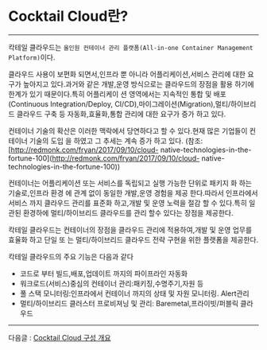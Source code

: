 # Cocktail Cloud란?

---

칵테일 클라우드는 `올인원 컨테이너 관리 플랫폼(All-in-one Container Management Platform)`이다.

클라우드 사용이 보편화 되면서,인프라 뿐 아니라 어플리케이션,서비스 관리에 대한 요구가 높아지고 있다.과거와 같은 개발,운영 방식으로는 클라우드의 장점을 활용 하기에 한계가 있기 때문이다.특히 어플리케이 션 영역에서는 지속적인 통합 및 배포\(Continuous Integration/Deploy, CI/CD\),마이그레이션\(Migration\),멀티/하이브리드 클라우드 구축 등 자동화,효율화,통합 관리에 대한 요구가 증가 하고 있다.

컨테이너 기술의 확산은 이러한 맥락에서 당연하다고 할 수 있다.현재 많은 기업들이 컨테이너 기술의 도입 을 하였고 그 추세는 계속 증가 하고 있다. \(참조: [http://redmonk.com/fryan/2017/09/10/cloud- native-technologies-in-the-fortune-100](http://redmonk.com/fryan/2017/09/10/cloud- native-technologies-in-the-fortune-100)\)

컨테이너는 어플리케이션 또는 서비스를 독립되고 실행 가능한 단위로 패키지 화 하는 기술로,인프라 환경 에 관계 없이 동일한 개발,운영 경험을 제공 한다.따라서 인프라에서 서비스 까지 클라우드 관리를 표준화 하고,개발 및 운영 노력을 절감 할 수 있다.특히 일관된 환경하에 멀티/하이브리드 클라우드를 관리 할수 있다는 장점을 제공한다.

칵테일 클라우드는 컨테이너의 장점을 클라우드 관리에 적용하여,개발 및 운영 업무를 효율화 하고 단일 또 는 멀티/하이브리드 클라우드 전략 구현을 위한 플랫폼을 제공한다.

칵테일 클라우드의 주요 기능은 다음과 같다

* 코드로 부터 빌드,배포,업데이트 까지의 파이프라인 자동화
* 워크로드\(서비스\)중심의 컨테이너 관리:패키징,수명주기,자원 등
* 풀 스택 모니터링:인프라에서 컨테이너 까지의 상태 및 자원 모니터링. Alert관리
* 멀티/하이브리드 클러스터 프로비져닝 및 관리: Baremetal,프라이빗/퍼블릭 클라우드

---

다음글 : [Cocktail Cloud 구성 개요](/cocktail-cloud-ad6c-c131-ac1c-c694.md)

